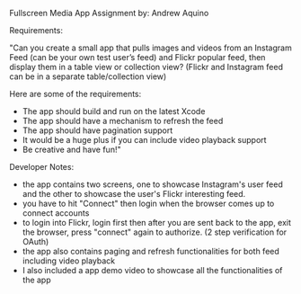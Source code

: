 
Fullscreen Media App Assignment
by: Andrew Aquino

Requirements:

"Can you create a small app that pulls images and videos from an Instagram Feed (can be your own test user’s feed) and Flickr popular feed, then display them in a table view or collection view? (Flickr and Instagram feed can be in a separate table/collection view)

Here are some of the requirements:
- The app should build and run on the latest Xcode
- The app should have a mechanism to refresh the feed
- The app should have pagination support
- It would be a huge plus if you can include video playback support
- Be creative and have fun!"

Developer Notes:

* the app contains two screens, one to showcase Instagram's user feed and the other to showcase the user's Flickr interesting feed. 
* you have to hit "Connect" then login when the browser comes up to connect accounts
* to login into Flickr, login first then after you are sent back to the app, exit the browser, press "connect" again to authorize. (2 step verification for OAuth)
* the app also contains paging and refresh functionalities for both feed including video playback
* I also included a app demo video to showcase all the functionalities of the app
